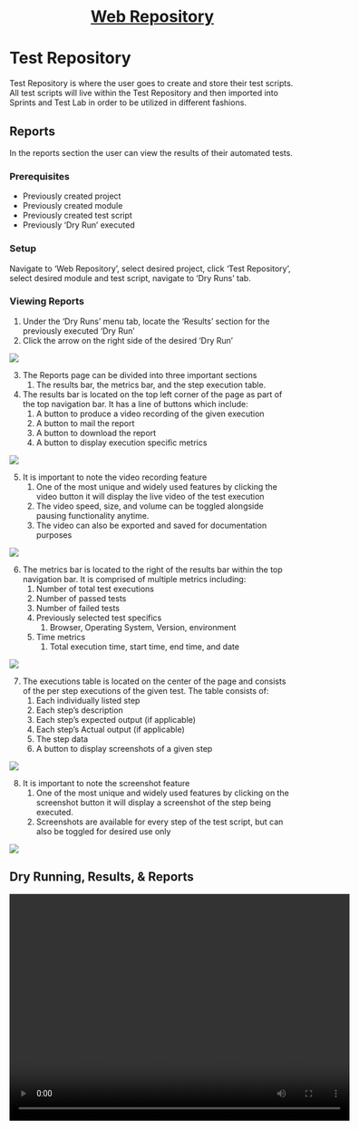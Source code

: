 <h1 style="text-align: center; text-decoration:underline; font-weight: bold;">Web Repository</h1>


# Test Repository
Test Repository is where the user goes to create and store their test scripts. All test scripts will live within the Test Repository and then imported into Sprints and Test Lab in order to be utilized in different fashions.

## Reports <!-- {docsify-ignore} --> 
In the reports section the user can view the results of their automated tests.

### Prerequisites
- Previously created project
- Previously created module
- Previously created test script
- Previously ‘Dry Run’ executed

### Setup
Navigate to ‘Web Repository’, select desired project, click ‘Test Repository’, select desired module and test script, navigate to ‘Dry Runs’ tab.

### Viewing Reports
1. Under the ‘Dry Runs’ menu tab, locate the ‘Results’ section for the previously executed ‘Dry Run’
2. Click the arrow on the right side of the desired ‘Dry Run’

<img src="https://dmdug58z0ycm2.cloudfront.net/production/pub-site/images/_webimages/Aspose.Words.404e87e9-6ed7-4fc7-ac81-b7d471d1c9f8.072.png">

3. The Reports page can be divided into three important sections
   1. The results bar, the metrics bar, and the step execution table.
4. The results bar is located on the top left corner of the page as part of the top navigation bar. It has a line of buttons which include:
   1. A button to produce a video recording of the given execution 
   1. A button to mail the report
   1. A button to download the report
   1. A button to display execution specific metrics  

<img src="https://dmdug58z0ycm2.cloudfront.net/production/pub-site/images/_webimages/Aspose.Words.404e87e9-6ed7-4fc7-ac81-b7d471d1c9f8.073.png">

5. It is important to note the video recording feature 
   1. One of the most unique and widely used features by clicking the video button it will display the live video of the test execution
   1. The video speed, size, and volume can be toggled alongside pausing functionality anytime.
   1. The video can also be exported and saved for documentation purposes

<img src="https://dmdug58z0ycm2.cloudfront.net/production/pub-site/images/_webimages/Aspose.Words.404e87e9-6ed7-4fc7-ac81-b7d471d1c9f8.074.png">

6. The metrics bar is located to the right of the results bar within the top navigation bar. It is comprised of multiple metrics including:
   1. Number of total test executions
   1. Number of passed tests
   1. Number of failed tests
   1. Previously selected test specifics
      1. Browser, Operating System, Version, environment
   1. Time metrics
      1. Total execution time, start time, end time, and date

<img src="https://dmdug58z0ycm2.cloudfront.net/production/pub-site/images/_webimages/Aspose.Words.404e87e9-6ed7-4fc7-ac81-b7d471d1c9f8.075.png">

7. The executions table is located on the center of the page and consists of the per step executions of the given test. The table consists of:
   1. Each individually listed step
   1. Each step’s description
   1. Each step’s expected output (if applicable)
   1. Each step’s Actual output (if applicable)
   1. The step data
   1. A button to display screenshots of a given step

<img src="https://dmdug58z0ycm2.cloudfront.net/production/pub-site/images/_webimages/Aspose.Words.404e87e9-6ed7-4fc7-ac81-b7d471d1c9f8.019.png">

8. It is important to note the screenshot feature
   1. One of the most unique and widely used features by clicking on the screenshot button it will display a screenshot of the step being executed. 
   1. Screenshots are available for every step of the test script, but can also be toggled for desired use only

<img src="https://dmdug58z0ycm2.cloudfront.net/production/pub-site/images/_webimages/Aspose.Words.404e87e9-6ed7-4fc7-ac81-b7d471d1c9f8.020.png">

## Dry Running, Results, & Reports

<video width="600px" height="400px" controls>
  <source src="https://dmdug58z0ycm2.cloudfront.net/production/pub-site/Web/Clip14-DryrunningReportsResults.mp4" type="video/mp4">
</video>